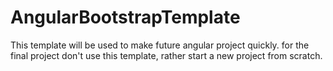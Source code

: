 # AngularBootstrapTemplate

This template will be used to make future angular project quickly.
for the final project don't use this template, rather start a new project from scratch.

